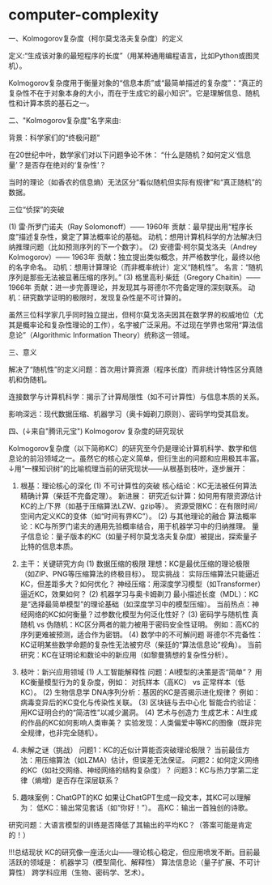 # computer-complexity
一、Kolmogorov复杂度（柯尔莫戈洛夫复杂度）的定义

定义:“生成该对象的最短程序的长度”（用某种通用编程语言，比如Python或图灵机）。

Kolmogorov复杂度用于衡量对象的“信息本质”或“最简单描述的复杂度”：“真正的复杂性不在于对象本身的大小，而在于生成它的最小知识”。它是理解信息、随机性和计算本质的基石之一。

二、"Kolmogorov复杂度"名字来由:

背景：科学家们的“终极问题”

在20世纪中叶，数学家们对以下问题争论不休：
“什么是随机？如何定义‘信息量’？是否存在绝对的‘复杂性’？

当时的理论（如香农的信息熵）无法区分“看似随机但实际有规律”和“真正随机”的数据。
 
三位“侦探”的突破

(1) 雷·所罗门诺夫（Ray Solomonoff）—— 1960年
贡献：最早提出用“程序长度”描述复杂性，奠定了算法概率论的基础。
动机：想用计算机科学的方法解决归纳推理问题（比如预测序列的下一个数字）。
(2) 安德雷·柯尔莫戈洛夫（Andrey Kolmogorov）—— 1963年
贡献：独立提出类似概念，并严格数学化，最终以他的名字命名。
动机：想用计算理论（而非概率统计）定义“随机性”。
名言：“随机序列是那些无法被显著压缩的序列。”
(3) 格里高利·柴廷（Gregory Chaitin）—— 1966年
贡献：进一步完善理论，并发现其与哥德尔不完备定理的深刻联系。
动机：研究数学证明的极限时，发现复杂性是不可计算的。

虽然三位科学家几乎同时独立提出，但柯尔莫戈洛夫因其在数学界的权威地位（尤其是概率论和复杂性理论的工作），名字被广泛采用。不过现在学界也常用“算法信息论”（Algorithmic Information Theory）统称这一领域。
 
三、意义

解决了“随机性”的定义问题：首次用计算资源（程序长度）而非统计特性区分真随机和伪随机。

连接数学与计算机科学：揭示了计算局限性（如不可计算性）与信息本质的关系。

影响深远：现代数据压缩、机器学习（奥卡姆剃刀原则）、密码学均受其启发。

四、(↓来自"腾讯元宝")
Kolmogorov 复杂度的研究现状


Kolmogorov复杂度（以下简称KC）的研究至今仍是理论计算机科学、数学和信息论的前沿领域之一。虽然它的核心定义简单，但衍生出的问题和应用极其丰富。↓用“一棵知识树”的比喻梳理当前的研究现状——从根基到枝叶，逐步展开：

1. 根基：理论核心的深化
(1) 不可计算性的突破
核心结论：KC无法被任何算法精确计算（柴廷不完备定理）。
新进展：
研究近似计算：如何用有限资源估计KC的上/下界（如基于压缩算法LZW、gzip等）。
资源受限KC：在有限时间/空间内定义KC的变体（如“时间有界KC”）。
(2) 与其他理论的融合
算法概率论：KC与所罗门诺夫的通用先验概率结合，用于机器学习中的归纳推理。
量子信息论：量子版本的KC（如量子柯尔莫戈洛夫复杂度）被提出，探索量子比特的信息本质。

2. 主干：关键研究方向
(1) 数据压缩的极限
理想：KC是最优压缩的理论极限（如ZIP、PNG等压缩算法的终极目标）。
现实挑战：
实际压缩算法只能逼近KC，但差距多大？如何优化？
神经压缩：用深度学习模型（如Transformer）逼近KC，效果如何？
(2) 机器学习与奥卡姆剃刀
最小描述长度（MDL）：KC是“选择最简单模型”的理论基础（如深度学习中的模型压缩）。
当前热点：神经网络的KC如何衡量？过参数化模型为何泛化性好？
(3) 密码学与随机性
真随机 vs 伪随机：KC区分两者的能力被用于密码安全性证明。
例如：高KC的序列更难被预测，适合作为密钥。
(4) 数学中的不可解问题
哥德尔不完备性：KC证明某些数学命题的复杂性无法被穷尽（柴廷的“算法信息论”视角）。
当前研究：KC在证明论和数论中的新应用（如黎曼猜想的复杂性分析）。

3. 枝叶：新兴应用领域
(1) 人工智能解释性
问题：AI模型的决策是否“简单”？
用KC衡量模型行为的复杂度，例如：
对抗样本（高KC） vs 正常样本（低KC）。
(2) 生物信息学
DNA序列分析：基因的KC是否揭示进化规律？
例如：病毒变异后的KC变化与传染性关联。
(3) 区块链与去中心化
智能合约验证：用KC证明合约的“简洁性”以减少漏洞。
(4) 艺术与创造力
生成艺术：AI生成的作品的KC如何影响人类审美？
实验发现：人类偏爱中等KC的图像（既非完全规律，也非完全随机）。

4. 未解之谜（挑战）
问题1：KC的近似计算能否突破理论极限？
当前最佳方法：用压缩算法（如LZMA）估计，但误差无法保证。
问题2：如何定义网络的KC（如社交网络、神经网络的结构复杂度）？
问题3：KC与热力学第二定律（熵增）是否存在深层联系？

5. 趣味案例：ChatGPT的KC
如果让ChatGPT生成一段文本，其KC可以理解为：
低KC：输出常见套话（如“你好！”）。
高KC：输出一首独创的诗歌。

研究问题：大语言模型的训练是否降低了其输出的平均KC？（答案可能是肯定的！）

!!!总结现状
KC的研究像一座活火山——理论核心稳定，但应用喷发不断。目前最活跃的领域是：
机器学习（模型简化、解释性）
算法信息论（量子扩展、不可计算性）
跨学科应用（生物、密码学、艺术）。
